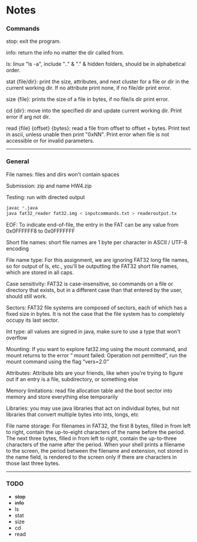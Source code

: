 # Notes

### Commands

stop: exit the program.

info: return the info no matter the dir called from.

ls: linux "ls -a", include ".." & "." & hidden folders, should be in alphabetical order.

stat {file/dir}: print the size, attributes, and next cluster for a file or dir in the current working dir. If no attribute print none, if no file/dir print error.

size {file}: prints the size of a file in bytes, if no file/is dir print error.

cd {dir}: move into the specified dir and update current working dir. Print error if arg not dir.

read {file} {offset} {bytes}: read a file from offset to offset + bytes. Print text in ascii, unless unable then print "0xNN". Print error when file is not accessible or for invalid parameters.

----------

### General

File names: files and dirs won't contain spaces

Submission: zip and name HW4.zip

Testing: run with directed output
```bash
javac *.java
java fat32_reader fat32.img < inputcommands.txt > readeroutput.tx
```

EOF: To indicate end-of-file, the entry in the FAT can be any value from 0x0FFFFFF8 to 0x0FFFFFFF

Short file names: short file names are 1 byte per character in ASCII / UTF-8 encoding

File name type: For this assignment, we are ignoring FAT32 long file names, so for output of ls, etc., you'll be outputting the FAT32 short file names, which are stored in all caps.

Case sensitivity: FAT32 is case-insensitive, so commands on a file or directory that exists, but in a different case than
that entered by the user, should still work.

Sectors: FAT32 file systems are composed of sectors, each of which has a fixed size in bytes. It is not the case that the file system has to completely occupy its last sector.

Int type: all values are signed in java, make sure to use a type that won't overflow

Mounting: If you want to explore fat32.img using the mount command, and mount returns to the error “ mount failed: Operation not permitted”, run the mount command using the flag “vers=2.0”

Attributes: Attribute bits are your friends, like when you’re trying to figure out if an entry is a file, subdirectory, or something else

Memory limitations: read file allocation table and the boot sector into memory and store everything else temporarily

Libraries: you may use java libraries that act on individual bytes, but not libraries that convert multiple bytes into ints, longs, etc

File name storage: For filenames in FAT32, the first 8 bytes, filled in from left to right, contain the up-to-eight characters of the name before the period. The next three bytes, filled in from left to right, contain the up-to-three characters of the name after the period. When your shell prints a filename to the screen, the period between the filename and extension, not stored in the name field, is rendered to the screen only if there
are characters in those last three bytes.

----------

### TODO

- ~~stop~~
- ~~info~~
- ls
- stat
- size
- cd
- read